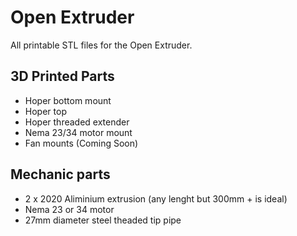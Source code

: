 # Open Extruder
All printable STL files for the Open Extruder.

## 3D Printed Parts
- Hoper bottom mount
- Hoper top 
- Hoper threaded extender
- Nema 23/34 motor mount
- Fan mounts (Coming Soon)

## Mechanic parts
- 2 x 2020 Aliminium extrusion (any lenght but 300mm + is ideal)
- Nema 23 or 34 motor
- 27mm diameter steel theaded tip pipe

